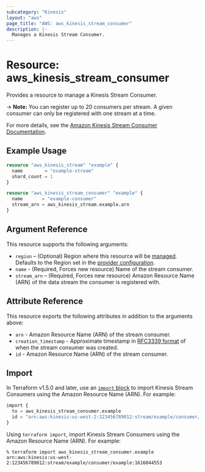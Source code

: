 ```yaml
---
subcategory: "Kinesis"
layout: "aws"
page_title: "AWS: aws_kinesis_stream_consumer"
description: |-
  Manages a Kinesis Stream Consumer.
---
```


# Resource: aws_kinesis_stream_consumer

Provides a resource to manage a Kinesis Stream Consumer.

-> **Note:** You can register up to 20 consumers per stream. A given consumer can only be registered with one stream at a time.

For more details, see the [Amazon Kinesis Stream Consumer Documentation][1].

## Example Usage

```terraform
resource "aws_kinesis_stream" "example" {
  name        = "example-stream"
  shard_count = 1
}

resource "aws_kinesis_stream_consumer" "example" {
  name       = "example-consumer"
  stream_arn = aws_kinesis_stream.example.arn
}
```

## Argument Reference

This resource supports the following arguments:

* `region` – (Optional) Region where this resource will be [managed](https://docs.aws.amazon.com/general/latest/gr/rande.html#regional-endpoints). Defaults to the Region set in the [provider configuration](https://registry.terraform.io/providers/hashicorp/aws/latest/docs#aws-configuration-reference).
* `name` - (Required, Forces new resource) Name of the stream consumer.
* `stream_arn` – (Required, Forces new resource) Amazon Resource Name (ARN) of the data stream the consumer is registered with.

## Attribute Reference

This resource exports the following attributes in addition to the arguments above:

* `arn` - Amazon Resource Name (ARN) of the stream consumer.
* `creation_timestamp` - Approximate timestamp in [RFC3339 format](https://tools.ietf.org/html/rfc3339#section-5.8) of when the stream consumer was created.
* `id` - Amazon Resource Name (ARN) of the stream consumer.

## Import

In Terraform v1.5.0 and later, use an [`import` block](https://developer.hashicorp.com/terraform/language/import) to import Kinesis Stream Consumers using the Amazon Resource Name (ARN). For example:

```terraform
import {
  to = aws_kinesis_stream_consumer.example
  id = "arn:aws:kinesis:us-west-2:123456789012:stream/example/consumer/example:1616044553"
}
```

Using `terraform import`, import Kinesis Stream Consumers using the Amazon Resource Name (ARN). For example:

```console
% terraform import aws_kinesis_stream_consumer.example arn:aws:kinesis:us-west-2:123456789012:stream/example/consumer/example:1616044553
```

[1]: https://docs.aws.amazon.com/streams/latest/dev/amazon-kinesis-consumers.html
